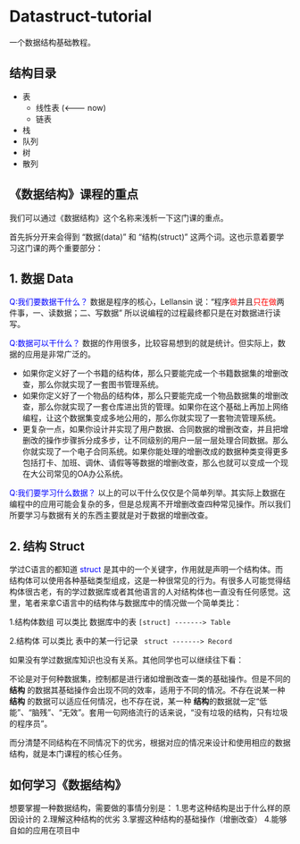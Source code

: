 Datastruct-tutorial
===================

一个数据结构基础教程。

结构目录
-------------------

* 表
    * 线性表 (<--- now)
    * 链表
* 栈
* 队列
* 树
* 散列

《数据结构》课程的重点
-------------------

我们可以通过《数据结构》这个名称来浅析一下这门课的重点。

首先拆分开来会得到 “数据(data)” 和 “结构(struct)” 这两个词。这也示意着要学习这门课的两个重要部分：

<h2>1. 数据 Data</h2>

<font color="blue">Q:我们要数据干什么？</font>
数据是程序的核心，Lellansin 说：“程序<font color="red">做</font>并且<font color="red">只在做</font>两件事，一、读数据；二、写数据” 所以说编程的过程最终都只是在对数据进行读写。

<font color="blue">Q:数据可以干什么？</font>
数据的作用很多，比较容易想到的就是统计。但实际上，数据的应用是非常广泛的。
* 如果你定义好了一个书籍的结构体，那么只要能完成一个书籍数据集的增删改查，那么你就实现了一套图书管理系统。
* 如果你定义好了一个物品的结构体，那么只要能完成一个物品数据集的增删改查，那么你就实现了一套仓库进出货的管理。如果你在这个基础上再加上网络编程，让这个数据集变成多地公用的，那么你就实现了一套物流管理系统。
* 更复杂一点，如果你设计并实现了用户数据、合同数据的增删改查，并且把增删改的操作步骤拆分成多步，让不同级别的用户一层一层处理合同数据。那么你就实现了一个电子合同系统。如果你能处理的增删改成的数据种类变得更多包括打卡、加班、调休、请假等等数据的增删改查，那么也就可以变成一个现在大公司常见的OA办公系统。

<font color="blue">Q:我们要学习什么数据？</font>
以上的可以干什么仅仅是个简单列举。其实际上数据在编程中的应用可能会复杂的多，但是总规离不开增删改查四种常见操作。所以我们所要学习与数据有关的东西主要就是对于数据的增删改查。

<h2>2. 结构 Struct</h2>

学过C语言的都知道 <font color="blue">struct</font> 是其中的一个关键字，作用就是声明一个结构体。而结构体可以使用各种基础类型组成，这是一种很常见的行为。有很多人可能觉得结构体很古老，有的学过数据库或者其他语言的人对结构体也一直没有任何感觉。这里，笔者来拿C语言中的结构体与数据库中的情况做一个简单类比：

1.结构体数组 可以类比  数据库中的表
<code>[struct]  ------->  Table </code>

2.结构体     可以类比  表中的某一行记录
<code> struct   ------->  Record </code>

如果没有学过数据库知识也没有关系。其他同学也可以继续往下看：

不论是对于何种数据集，控制都是进行诸如增删改查一类的基础操作。但是不同的 <strong>结构</strong> 的数据其基础操作会出现不同的效率，适用于不同的情况。不存在说某一种 <strong>结构</strong> 的数据可以适应任何情况，也不存在说，某一种 <strong>结构</strong>的数据就一定“低能”、“脑残”、“无效”。套用一句网络流行的话来说，“没有垃圾的结构，只有垃圾的程序员”。

而分清楚不同结构在不同情况下的优劣，根据对应的情况来设计和使用相应的数据结构，就是本门课程的核心任务。

如何学习《数据结构》
-------------------

想要掌握一种数据结构，需要做的事情分别是：
1.思考这种结构是出于什么样的原因设计的
2.理解这种结构的优劣
3.掌握这种结构的基础操作（增删改查）
4.能够自如的应用在项目中